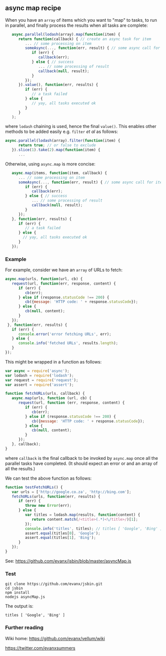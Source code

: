 

## async map recipe

When you have an `array` of items which you want to "map" to tasks, to run in parallel, and finally process the results when all tasks are complete:

```javascript
   async.parallel(lodash(array).map(function(item) {
      return function(callback) { // create an async task for item
         ... // some processing on item
         someAsync(..., function(err, result) { // some async call for item
            if (err) {
               callback(err);
            } else { // success
               ... // some processing of result
               callback(null, result);
            }
         });
      }).value(), function(err, results) {
         if (err) {
            // a task failed
         } else {
            // yay, all tasks executed ok
         }
      }
   );
```

where `lodash` chaining is used, hence the final `value()`. This enables other methods to be added easily e.g. `filter` <i>et al</i> as follows:

```javascript
async.parallel(lodash(array).filter(function(item) {
      return true; // or false to exclude
   }).slice(1).take(2).map(function(item) {
      ...
```

Otherwise, using `async.map` is more concise:

```javascript
   async.map(items, function(item, callback) {
      ... // some processing on item
      someAsync(..., function(err, result) { // some async call for item
         if (err) {
            callback(err);
         } else { // success
            ... // some processing of result
            callback(null, result);
         }
      });
   }, function(err, results) {
      if (err) {
         // a task failed
      } else {
        // yay, all tasks executed ok
      }
   });
```

### Example

For example, consider we have an `array` of URLs to fetch:

```javascript
async.map(urls, function(url, cb) {
   request(url, function(err, response, content) {
      if (err) {
         cb(err);
      } else if (response.statusCode !== 200) {
         cb({message: 'HTTP code: ' + response.statusCode});
      } else {
         cb(null, content);
      }
   });
 }, function(err, results) {
   if (err) {
      console.error('error fetching URLs', err);
   } else {
      console.info('fetched URLs', results.length);
   }
});
```

This might be wrapped in a function as follows:

```javascript
var async = require('async');
var lodash = require('lodash');
var request = require('request');
var assert = require('assert');

function fetchURLs(urls, callback) {
   async.map(urls, function (url, cb) {
      request(url, function (err, response, content) {
         if (err) {
            cb(err);
         } else if (response.statusCode !== 200) {
            cb({message: 'HTTP code: ' + response.statusCode});
         } else {
            cb(null, content);
         }
      });
   }, callback);
}
```
where `callback` is the final callback to be invoked by `async.map` once all the parallel tasks have completed. (It should expect an error or and an array of all the results.)

We can test the above function as follows:

```javascript
function testFetchURLs() {
   var urls = ['http://google.co.za', 'http://bing.com'];
   fetchURLs(urls, function(err, results) {
      if (err) {
         throw new Error(err);
      } else {
         var titles = lodash.map(results, function(content) {
            return content.match(/<title>(.*)<\/title>/)[1];
         });
         console.info('titles', titles); // titles [ 'Google', 'Bing' ]
         assert.equal(titles[0], 'Google');
         assert.equal(titles[1], 'Bing');
      }
   });
}
```

See: https://github.com/evanx/jsbin/blob/master/asyncMap.js


### Test

```shell
git clone https://github.com/evanx/jsbin.git
cd jsbin
npm install
nodejs asyncMap.js
```

The output is:

```
titles [ 'Google', 'Bing' ]
```

### Further reading

Wiki home: https://github.com/evanx/vellum/wiki

https://twitter.com/evanxsummers
